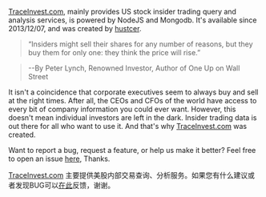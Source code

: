 

[TraceInvest.com](https://traceinvest.com), mainly provides US stock insider trading query and analysis services, is powered by NodeJS and Mongodb.
It's available since 2013/12/07, and was created by [hustcer](https://github.com/hustcer).

> “Insiders might sell their shares for any number of reasons, but they buy them for only one: they think the price will rise.”

> --By Peter Lynch, Renowned Investor, Author of One Up on Wall Street

It isn't a coincidence that corporate executives seem to always buy and sell at the right times. After all, the CEOs and CFOs of the world have access to every bit of company information you could ever want. However, this doesn't mean individual investors are left in the dark. Insider trading data is out there for all who want to use it. And that's why [TraceInvest.com](https://traceinvest.com) was created.

Want to report a bug, request a feature, or help us make it better? Feel free to open an issue [here](https://github.com/hustcer/traceinvest.com/issues/new), Thanks.

[TraceInvest.com](https://traceinvest.com) 主要提供美股内部交易查询、分析服务。如果您有什么建议或者发现BUG可以[在此](https://github.com/hustcer/traceinvest.com/issues/new)反馈，谢谢。

